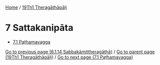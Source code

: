 
[Home](/) / [19Th1 Theragāthāpāḷi](../19Th1.md)

# 7 Sattakanipāta

* [7.1 Paṭhamavagga](7/7.1.md)

[Go to previous page (6.1.14 Sabbakāmittheragāthā)](6/6.1/6.1.14.md) / [Go to parent page (19Th1 Theragāthāpāḷi)](0.md) / [Go to next page (7.1 Paṭhamavagga)](7/7.1.md)


